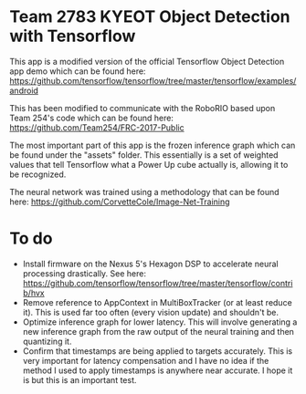 # Team 2783 KYEOT Object Detection with Tensorflow

This app is a modified version of the official Tensorflow Object Detection app demo which can be found here: https://github.com/tensorflow/tensorflow/tree/master/tensorflow/examples/android

This has been modified to communicate with the RoboRIO based upon Team 254's code which can be found here:
https://github.com/Team254/FRC-2017-Public
 
The most important part of this app is the frozen inference graph which can be found under the "assets" folder. This essentially is a set of weighted values that tell Tensorflow what a Power Up cube actually is, allowing it to be recognized.

The neural network was trained using a methodology that can be found here:
https://github.com/CorvetteCole/Image-Net-Training

# To do
- Install firmware on the Nexus 5's Hexagon DSP to accelerate neural processing drastically. See here: https://github.com/tensorflow/tensorflow/tree/master/tensorflow/contrib/hvx
- Remove reference to AppContext in MultiBoxTracker (or at least reduce it). This is used far too often (every vision update) and shouldn't be.
- Optimize inference graph for lower latency. This will involve generating a new inference graph from the raw output of the neural training and then quantizing it. 
- Confirm that timestamps are being applied to targets accurately. This is very important for latency compensation and I have no idea if the method I used to apply timestamps is anywhere near accurate. I hope it is but this is an important test.
